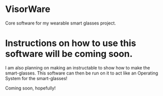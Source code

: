 # VisorWare
Core software for my wearable smart glasses project.

# Instructions on how to use this software will be coming soon.
I am also planning on making an instructable to show how to make the smart-glasses. This software can then be run on it to act like an Operating System for the smart-glasses! 

Coming soon, hopefully!
